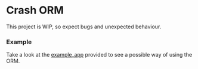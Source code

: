 # Crash ORM

This project is WIP, so expect bugs and unexpected behaviour.

### Example
Take a look at the [example_app](example_app) provided to see a possible way of using the ORM.